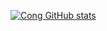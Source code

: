 [![Cong GitHub stats](https://github-readme-stats.vercel.app/api?username=shicong0013)](https://github.com/anuraghazra/github-readme-stats)
